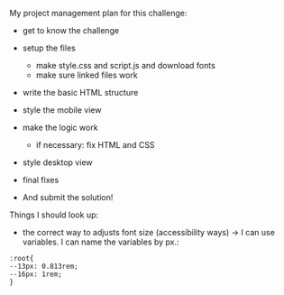 My project management plan for this challenge:

- get to know the challenge
- setup the files
  - make style.css and script.js and download fonts
  - make sure linked files work
- write the basic HTML structure
- style the mobile view
- make the logic work
  - if necessary: fix HTML and CSS
- style desktop view
- final fixes

- And submit the solution!

Things I should look up:

- the correct way to adjusts font size (accessibility ways)
  -> I can use variables. I can name the variables by px.:

```
:root{
--13px: 0.813rem;
--16px: 1rem;
}
```
